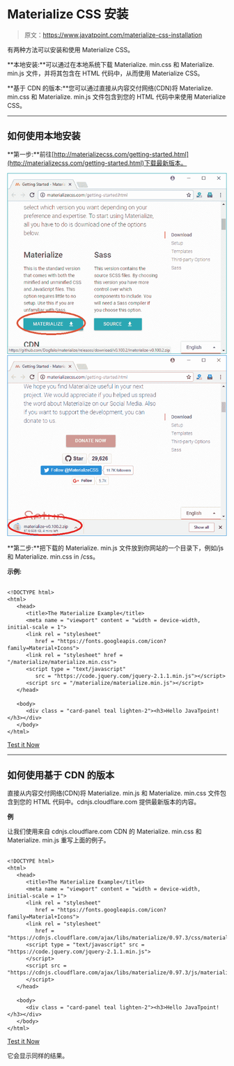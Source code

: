 # Materialize CSS 安装

> 原文：<https://www.javatpoint.com/materialize-css-installation>

有两种方法可以安装和使用 Materialize CSS。

**本地安装:**可以通过在本地系统下载 Materialize. min.css 和 Materialize. min.js 文件，并将其包含在 HTML 代码中，从而使用 Materialize CSS。

**基于 CDN 的版本:**您可以通过直接从内容交付网络(CDN)将 Materialize. min.css 和 Materialize. min.js 文件包含到您的 HTML 代码中来使用 Materialize CSS。

* * *

## 如何使用本地安装

**第一步:**前往[http://materializecss.com/getting-started.html](http://materializecss.com/getting-started.html)下载最新版本。

![Materialize CSS Installation 1](img/3040c6633559fd97a4a995aa8018f9e4.png)
![Materialize CSS Installation 2](img/ef3297f3d65b520f07b6db18363ddfc9.png)

**第二步:**把下载的 Materialize. min.js 文件放到你网站的一个目录下，例如/js 和 Materialize. min.css in /css。

**示例:**

```

<!DOCTYPE html>
<html>
   <head>
      <title>The Materialize Example</title>
      <meta name = "viewport" content = "width = device-width, initial-scale = 1">      
      <link rel = "stylesheet"
         href = "https://fonts.googleapis.com/icon?family=Material+Icons">
      <link rel = "stylesheet" href = "/materialize/materialize.min.css">
      <script type = "text/javascript"
         src = "https://code.jquery.com/jquery-2.1.1.min.js"></script>           
      <script src = "/materialize/materialize.min.js"></script>             
   </head>

   <body>
      <div class = "card-panel teal lighten-2"><h3>Hello JavaTpoint!</h3></div>
   </body>
</html>

```

[Test it Now](https://www.javatpoint.com/oprweb/test.jsp?filename=materializecssinstallation1)

* * *

## 如何使用基于 CDN 的版本

直接从内容交付网络(CDN)将 Materialize. min.js 和 Materialize. min.css 文件包含到您的 HTML 代码中。cdnjs.cloudflare.com 提供最新版本的内容。

**例**

让我们使用来自 cdnjs.cloudflare.com CDN 的 Materialize. min.css 和 Materialize. min.js 重写上面的例子。

```

<!DOCTYPE html>
<html>
   <head>
      <title>The Materialize Example</title>
      <meta name = "viewport" content = "width = device-width, initial-scale = 1">      
      <link rel = "stylesheet"
         href = "https://fonts.googleapis.com/icon?family=Material+Icons">
      <link rel = "stylesheet"
         href = "https://cdnjs.cloudflare.com/ajax/libs/materialize/0.97.3/css/materialize.min.css">
      <script type = "text/javascript" src = "https://code.jquery.com/jquery-2.1.1.min.js">
      </script>           
      <script src = "https://cdnjs.cloudflare.com/ajax/libs/materialize/0.97.3/js/materialize.min.js">
      </script>             
   </head>

   <body>
      <div class = "card-panel teal lighten-2"><h3>Hello JavaTpoint!</h3></div>
   </body>
</html>

```

[Test it Now](https://www.javatpoint.com/oprweb/test.jsp?filename=materializecssinstallation2)

它会显示同样的结果。